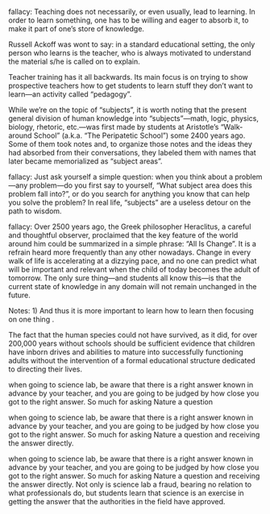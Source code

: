 fallacy: Teaching does not necessarily, or even usually, lead to learning. In order to learn something, one has to be willing and eager to absorb it, to make it part of one’s store of knowledge.


Russell Ackoff was wont to say: in a standard educational setting, the only person who learns is the teacher, who is always motivated to understand the material s/he is called on to explain.


Teacher training has it all backwards. Its main focus is on trying to show prospective teachers how to get students to learn stuff they don’t want to learn—an activity called “pedagogy”.


While we’re on the topic of “subjects”, it is worth noting that the present general division of human knowledge into “subjects”—math, logic, physics, biology, rhetoric, etc.—was first made by students at Aristotle’s “Walk-around School” (a.k.a. “The Peripatetic School”) some 2400 years ago. Some of them took notes and, to organize those notes and the ideas they had absorbed from their conversations, they labeled them with names that later became memorialized as “subject areas”.


fallacy: Just ask yourself a simple question: when you think about a problem—any problem—do you first say to yourself, “What subject area does this problem fall into?”, or do you search for anything you know that can help you solve the problem? In real life, “subjects” are a useless detour on the path to wisdom.


fallacy: Over 2500 years ago, the Greek philosopher Heraclitus, a careful and thoughtful observer, proclaimed that the key feature of the world around him could be summarized in a simple phrase: “All Is Change”. It is a refrain heard more frequently than any other nowadays. Change in every walk of life is accelerating at a dizzying pace, and no one can predict what will be important and relevant when the child of today becomes the adult of tomorrow. The only sure thing—and students all know this—is that the current state of knowledge in any domain will not remain unchanged in the future.  

Notes: 1) And thus it is more important to learn how to learn then focusing on one thing . 


The fact that the human species could not have survived, as it did, for over 200,000 years without schools should be sufficient evidence that children have inborn drives and abilities to mature into successfully functioning adults without the intervention of a formal educational structure dedicated to directing their lives.


when going to science lab, be aware that there is a right answer known in advance by your teacher, and you are going to be judged by how close you got to the right answer. So much for asking Nature a question


when going to science lab, be aware that there is a right answer known in advance by your teacher, and you are going to be judged by how close you got to the right answer. So much for asking Nature a question and receiving the answer directly.


when going to science lab, be aware that there is a right answer known in advance by your teacher, and you are going to be judged by how close you got to the right answer. So much for asking Nature a question and receiving the answer directly. Not only is science lab a fraud, bearing no relation to what professionals do, but students learn that science is an exercise in getting the answer that the authorities in the field have approved.


